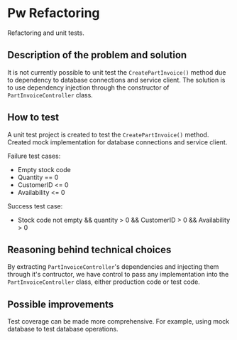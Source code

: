 # Pw Refactoring

Refactoring and unit tests.

## Description of the problem and solution

It is not currently possible to unit test the `CreatePartInvoice()` method due to dependency to database connections and service client.
The solution is to use dependency injection through the constructor of `PartInvoiceController` class.

## How to test

A unit test project is created to test the `CreatePartInvoice()` method.
Created mock implementation for database connections and service client.

Failure test cases:
* Empty stock code
* Quantity == 0
* CustomerID <= 0
* Availability <= 0

Success test case:
* Stock code not empty && quantity > 0 && CustomerID > 0 && Availability > 0

## Reasoning behind technical choices

By extracting `PartInvoiceController`'s dependencies and injecting them through it's contructor, we have control to pass any implementation into the `PartInvoiceController` class, either production code or test code.

## Possible improvements

Test coverage can be made more comprehensive. For example, using mock database to test database operations.
